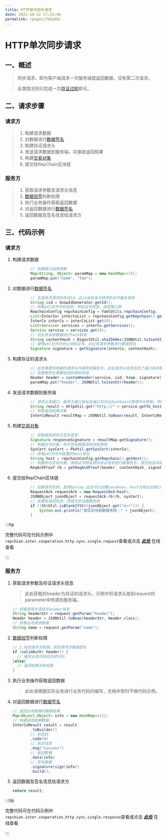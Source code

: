 ```yaml
---
title: HTTP单次同步请求
date: 2021-10-22 17:31:46
permalink: /pages/feba98/
---
```


# HTTP单次同步请求

## 一、概述

> 同步请求，即为客户端请求一次服务端就返回数据，没有第二次请求。
>
> 此类情况则只完成一次[存证过程](/pages/0ebad0/#二、存证过程-概要)即可。

## 二、请求步骤

### **请求方**

> 1. 构建请求数据
> 2. 对数据进行[数据签名](/pages/e84ef5/#数据签名)
> 3. 构建存证请求头
> 4. 发送请求数据到服务端，并接收返回结果
> 6. 构建[交易对象](/pages/e84ef5/#交易对象)
> 7. 提交给RepChain区块链

### **服务方**

> 1. 获取请求参数及请求头信息
> 2. [数据验签](/pages/e84ef5/#数据验签)判断权限
> 3. 执行业务操作获取返回数据
> 4. 对返回数据进行[数据签名](/pages/e84ef5/#数据签名)
> 5. 返回数据及签名信息给请求方

## 三、代码示例

### 请求方

1. 构建请求数据

   ```java
           // 构建接口调用参数
           Map<String, Object> paramMap = new HashMap<>(3);
           paramMap.put("name", "Tom");
   ```

2. 对数据进行[数据签名](/pages/e84ef5/#数据签名)

   ```java
           // 生成本次请求的存证id，此id会在本次请求存证中重复使用
           String cid = SnowIdGenerator.getId();
           // 获取yml文件中的信息，例如证书信息，请求接口等
           RepchainConfig repchainConfig = YamlUtils.repchainConfig;
           List<InterCo> interCoList = repchainConfig.getRepchain().getInterCo();
           InterCo interCo = interCoList.get(0);
           List<Service> services = interCo.getServices();
           Service service = services.get(0);
           // 对业务请求数据进行hash取值
           String contentHash = DigestUtil.sha256Hex(JSONUtil.toJsonStr(paramMap));
           // 使用yml文件中的公钥和证书，对业务请求参数进行数据签名
           Signature signature = getSignature(interCo, contentHash);
   ```

3. 构建存证的请求头

   ```java
           // 此处需要将构建的请求头内容传给服务方，此处请求头信息包含了接口协同需要存证的信息
           // 及数据签名需要校验的身份信息
           Header header = customHeader(service, cid, true, signature);
           paramMap.put("header", JSONUtil.toJsonStr(header));
   ```

4. 发送请求数据到服务端

   ```java
           // 请求业务接口，服务方接口地址及端口号可从dashboard管理平台获取，然后将端口号和地址写入到yml文件中
           String result = HttpUtil.get("http://" + service.getTo_host() + ":" + service.getTo_port() + "/info", paramMap);
           // 获取返回结果对象
           InterCoResult resultMap = JSONUtil.toBean(result, InterCoResult.class);
   ```


5. 构建[交易对象](/pages/e84ef5/#交易对象)

   ```java
           // 获取服务提供方签名信息
           Signature responseSignature = resultMap.getSignature();
           // 构建证书对象，用于签名数据及校验权限用
           SysCert sysCert = PkUtil.getSysCert(interCo);
           // 获取yml文件中配置的host地址
           String host = repchainConfig.getRepchain().getHost();
           // 构建存证交易对象，使用证书和私钥对存证信息进行数据签名，提交给区块链进行存证
           ReqAckProof rb = getReqAckProof(header, contentHash, signature, responseSignature);
   ```

6. 提交给RepChain区块链

   ```java
           // 创建请求实例，若用Spring 此处可以创建javabean，host为地址加端口号，例：127.0.0.1:8080
           RequestAck requestAck = new RequestAck(host);
           JSONObject jsonObject = requestAck.rb(rb, sysCert);
           // 若果有错误信息，则提交存证数据失败
           if (!StrUtil.isBlankIfStr(jsonObject.get("err"))) {
               System.out.println("提交区块链数据失败：" + jsonObject);
           }
   ```

:::tip

完整代码可在代码示例中`repchian.inter.cooperation.http.sync.single.request`查看或点击 [***此处***](https://gitee.com/BTAJL/api-coord/blob/http-lhc/src/main/java/repchain/inter/cooperation/http/sync/single/request/SyncClient.java) 在线查看

:::

### **服务方**

1. 获取请求参数及存证请求头信息

   > 此处获取的header为存证的请求头，示例中将请求头放到request的parameter中传递到服务端。

   ```java
   // 获取调用方请求头header信息
   String headerStr = request.getParam("header");
   Header header = JSONUtil.toBean(headerStr, Header.class);
   // 获取业务请求数据
   String name = request.getParam("name");
   ```

2. [数据验签](/pages/e84ef5/#数据验签)判断权限

   ```java
   // 2.校验请求方权限，校验请求方数据签名
   if (validAuth( header)) {
     // 编写业务代码及后续代码
   }else{
     // 返回结果没有权限
   }
   ```

3. 执行业务操作获取返回数据

   > 此处请根据实际业务进行业务代码的编写，文档中暂时不做代码示例。

4. 对返回数据进行[数据签名](/pages/e84ef5/#数据签名)

   ```java
   // 返回业务数据的数据结果
   Map<Object,Object> info = new HashMap<>(1);
   // 构建返回结果数据
   InterCoResult result = result
           .toBuilder()
           // 状态码
           .code(0)
           // 状态信息
           .msg("success")
           // 返回数据
           .data(info)
           // 签名数据
           .signature(sign(info))
           .build();
   ```

5. 返回数据及签名信息给请求方

   ```java
   return result;
   ```


:::tip

完整代码可在代码示例中`repchian.inter.cooperation.http.sync.single.response`查看或点击 [***此处***](https://gitee.com/BTAJL/api-coord/blob/http-lhc/src/main/java/repchain/inter/cooperation/http/sync/single/response/SyncServer.java) 在线查看

:::
